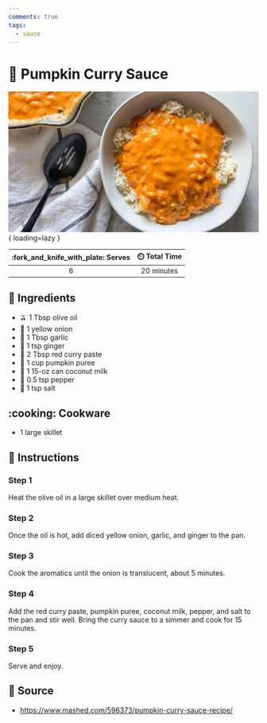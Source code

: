 ```yaml
---
comments: true
tags:
  - sauce
---
```

# :jack_o_lantern: Pumpkin Curry Sauce

![Pumpkin Curry Sauce][1]{ loading=lazy }

| :fork_and_knife_with_plate: Serves | :timer_clock: Total Time |
|:----------------------------------:|:-----------------------: |
| 6 | 20 minutes |

## :salt: Ingredients

- :olive: 1 Tbsp olive oil
- :onion: 1 yellow onion
- :garlic: 1 Tbsp garlic
- :sweet_potato: 1 tsp ginger
- :curry: 2 Tbsp red curry paste
- :jack_o_lantern: 1 cup pumpkin puree
- :coconut: 1 15-oz can coconut milk
- :salt: 0.5 tsp pepper
- :salt: 1 tsp salt

## :cooking: Cookware

- 1 large skillet

## :pencil: Instructions

### Step 1

Heat the olive oil in a large skillet over medium heat.

### Step 2

Once the oil is hot, add diced yellow onion, garlic, and ginger to the pan.

### Step 3

Cook the aromatics until the onion is translucent, about 5 minutes.

### Step 4

Add the red curry paste, pumpkin puree, coconut milk, pepper, and salt to the pan and stir well. Bring the curry sauce
to a simmer and cook for 15 minutes.

### Step 5

Serve and enjoy.

## :link: Source

- <https://www.mashed.com/596373/pumpkin-curry-sauce-recipe/>

[1]: <../assets/images/pumpkin-curry-sauce.png>

